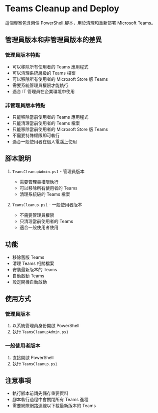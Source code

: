 # Teams Cleanup and Deploy

這個專案包含兩個 PowerShell 腳本，用於清理和重新部署 Microsoft Teams。

## 管理員版本和非管理員版本的差異

### 管理員版本特點
- 可以移除所有使用者的 Teams 應用程式
- 可以清理系統層級的 Teams 檔案
- 可以移除所有使用者的 Microsoft Store 版 Teams
- 需要系統管理員權限才能執行
- 適合 IT 管理員在企業環境中使用

### 非管理員版本特點
- 只能移除當前使用者的 Teams 應用程式
- 只能清理當前使用者的 Teams 檔案
- 只能移除當前使用者的 Microsoft Store 版 Teams
- 不需要特殊權限即可執行
- 適合一般使用者在個人電腦上使用

## 腳本說明

1. `TeamsCleanupAdmin.ps1` - 管理員版本
   - 需要管理員權限執行
   - 可以移除所有使用者的 Teams
   - 清理系統級的 Teams 檔案

2. `TeamsCleanup.ps1` - 一般使用者版本
   - 不需要管理員權限
   - 只清理當前使用者的 Teams
   - 適合一般使用者使用

## 功能

- 移除舊版 Teams
- 清理 Teams 相關檔案
- 安裝最新版本的 Teams
- 自動啟動 Teams
- 設定開機自動啟動

## 使用方式

### 管理員版本
1. 以系統管理員身份開啟 PowerShell
2. 執行 `TeamsCleanupAdmin.ps1`

### 一般使用者版本
1. 直接開啟 PowerShell
2. 執行 `TeamsCleanup.ps1`

## 注意事項

- 執行腳本前請先儲存重要資料
- 腳本執行過程中會關閉所有 Teams 進程
- 需要網際網路連線以下載最新版本的 Teams